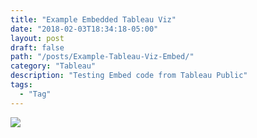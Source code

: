 ```yaml
---
title: "Example Embedded Tableau Viz"
date: "2018-02-03T18:34:18-05:00"
layout: post
draft: false
path: "/posts/Example-Tableau-Viz-Embed/"
category: "Tableau"
description: "Testing Embed code from Tableau Public"
tags:
  - "Tag"
---
```


<div class='tableauPlaceholder' id='viz1517711152447' style='position: relative'>
  <noscript>
    <a href='#'>
      <img alt=' ' src='https:&#47;&#47;public.tableau.com&#47;static&#47;images&#47;Be&#47;BeeSwarm2&#47;ComparePlots&#47;1_rss.png'
        style='border: none' />
    </a>
  </noscript>
  <object class='tableauViz' style='display:none;'>
    <param name='host_url' value='https%3A%2F%2Fpublic.tableau.com%2F' />
    <param name='embed_code_version' value='3' />
    <param name='site_root' value='' />
    <param name='name' value='BeeSwarm2&#47;ComparePlots' />
    <param name='tabs' value='no' />
    <param name='toolbar' value='yes' />
    <param name='static_image' value='https:&#47;&#47;public.tableau.com&#47;static&#47;images&#47;Be&#47;BeeSwarm2&#47;ComparePlots&#47;1.png'
    />
    <param name='animate_transition' value='yes' />
    <param name='display_static_image' value='yes' />
    <param name='display_spinner' value='yes' />
    <param name='display_overlay' value='yes' />
    <param name='display_count' value='yes' />
    <param name='filter' value='publish=yes' />
  </object>
</div>
<script type='text/javascript'>
  var divElement = document.getElementById('viz1517711152447');
  var vizElement = divElement.getElementsByTagName('object')[0];
  vizElement.style.width = '100%';
  vizElement.style.height = (divElement.offsetWidth * 0.75) + 'px';
  var scriptElement = document.createElement('script');
  scriptElement.src = 'https://public.tableau.com/javascripts/api/viz_v1.js';
  vizElement.parentNode.insertBefore(scriptElement, vizElement);
</script>
